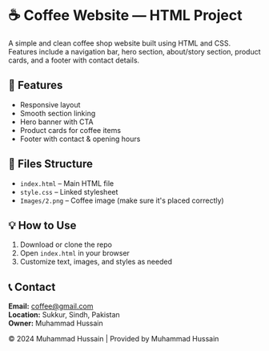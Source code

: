 # ☕ Coffee Website — HTML Project  
A simple and clean coffee shop website built using HTML and CSS. Features include a navigation bar, hero section, about/story section, product cards, and a footer with contact details.

## 🚀 Features  
- Responsive layout  
- Smooth section linking  
- Hero banner with CTA  
- Product cards for coffee items  
- Footer with contact & opening hours  

## 📂 Files Structure  
- `index.html` – Main HTML file  
- `style.css` – Linked stylesheet  
- `Images/2.png` – Coffee image (make sure it's placed correctly)  

## 💡 How to Use  
1. Download or clone the repo  
2. Open `index.html` in your browser  
3. Customize text, images, and styles as needed  

## 📞 Contact  
**Email:** coffee@gmail.com  
**Location:** Sukkur, Sindh, Pakistan  
**Owner:** Muhammad Hussain  

© 2024 Muhammad Hussain | Provided by Muhammad Hussain
